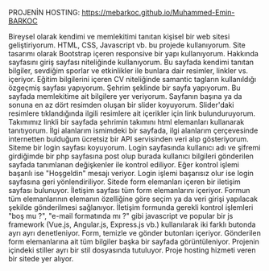 PROJENİN HOSTING: https://mebarkoc.github.io/Muhammed-Emin-BARKOC




Bireysel olarak kendimi ve memlekitimi tanıtan kişisel bir web sitesi geliştiriyorum.
HTML, CSS, Javascript vb. bu projede kullanıyorum.
Site tasarımı olarak Bootstrap içeren responsive bir yapı kullanıyorum.
Hakkında sayfasını giriş sayfası niteliğinde kullanıyorum. Bu sayfada kendimi tanıtan bilgiler, sevdiğim sporlar ve etkinlikler ile bunlara dair resimler, linkler vs. içeriyor.
Eğitim bilgilerini içeren CV niteliğinde samantic tagların kullanıldığı özgeçmiş sayfası yapıyorum.
Şehrim şeklinde bir sayfa yapıyorum. Bu sayfada memlekitime ait bilgilere yer veriyorum. Sayfanın başına ya da sonuna en az dört resimden oluşan bir slider koyuyorum. Slider'daki resimlere tıklandığında ilgili resimlere ait içerikler için link bulunduruyorum.
Takımımız linkli bir sayfada şehrimin takımını html elemanları kullanarak tanıtıyorum.
İlgi alanlarım ismimdeki bir sayfada, ilgi alanlarım çerçevesinde internetten bulduğum ücretsiz bir API servisinden veri alıp gösteriyorum.
Siteme bir login sayfası koyuyorum. Login sayfasında kullanıcı adı ve şifremi girdiğimde bir php sayfasına post olup burada kullanıcı bilgileri gönderilen sayfada tanımlanan değişkenler ile kontrol ediliyor. Eğer kontrol işlemi başarılı ise "Hoşgeldin" mesajı veriyor. Login işlemi başarısız olur ise login sayfasına geri yönlendiriliyor.
Sitede form elemanları içeren bir iletişim sayfası bulunuyor. İletişim sayfası tüm form elemanlarını içeriyor. Formun tüm elemanlarının elemanın özelliğine göre seçim ya da veri girişi yapılacak şekilde gönderilmesi sağlanıyor.
İletişim formunda gerekli kontrol işlemleri "boş mu ?", "e-mail formatında mı ?" gibi javascript ve popular bir js framework (Vue.js, Angular.js, Express.js vb.) kullanılarak iki farklı butonda ayrı ayrı denetleniyor.
Form, temizle ve gönder butonları içeriyor.
Gönderilen form elemanlarına ait tüm bilgiler başka bir sayfada görüntüleniyor.
Projenin içindeki stiller ayrı bir stil dosyasında tutuluyor.
Proje hosting hizmeti veren bir sitede yer alıyor.
